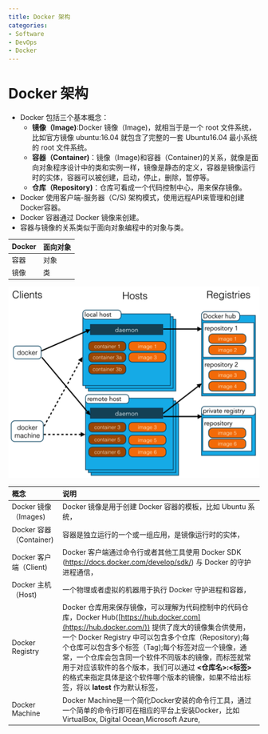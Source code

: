 ```yaml
---
title: Docker 架构
categories:
- Software
- DevOps
- Docker
---
```

# Docker 架构

- Docker 包括三个基本概念：
    - **镜像（Image)**:Docker 镜像（Image)，就相当于是一个 root 文件系统，比如官方镜像 ubuntu:16.04 就包含了完整的一套 Ubuntu16.04 最小系统的 root 文件系统。
    - **容器（Container)**：镜像（Image)和容器（Container)的关系，就像是面向对象程序设计中的类和实例一样，镜像是静态的定义，容器是镜像运行时的实体，容器可以被创建，启动，停止，删除，暂停等。
    - **仓库（Repository)**：仓库可看成一个代码控制中心，用来保存镜像。
- Docker 使用客户端-服务器（C/S) 架构模式，使用远程API来管理和创建Docker容器。
- Docker 容器通过 Docker 镜像来创建。
- 容器与镜像的关系类似于面向对象编程中的对象与类。

| Docker | 面向对象 |
| :----- | :------- |
| 容器   | 对象     |
| 镜像   | 类       |

![](https://raw.githubusercontent.com/LuShan123888/Files/main/Pictures/2020-12-10-2020-12-10-2020-12-10-576507-docker1.png)

| 概念                   | 说明                                                         |
| :--------------------- | :----------------------------------------------------------- |
| Docker 镜像（Images)    | Docker 镜像是用于创建 Docker 容器的模板，比如 Ubuntu 系统，  |
| Docker 容器（Container) | 容器是独立运行的一个或一组应用，是镜像运行时的实体，         |
| Docker 客户端（Client)  | Docker 客户端通过命令行或者其他工具使用 Docker SDK (https://docs.docker.com/develop/sdk/) 与 Docker 的守护进程通信， |
| Docker 主机（Host)      | 一个物理或者虚拟的机器用于执行 Docker 守护进程和容器，       |
| Docker Registry        | Docker 仓库用来保存镜像，可以理解为代码控制中的代码仓库，Docker Hub([https://hub.docker.com](https://hub.docker.com/)) 提供了庞大的镜像集合供使用，一个 Docker Registry 中可以包含多个仓库（Repository);每个仓库可以包含多个标签（Tag);每个标签对应一个镜像，通常，一个仓库会包含同一个软件不同版本的镜像，而标签就常用于对应该软件的各个版本，我们可以通过 **<仓库名>:<标签>** 的格式来指定具体是这个软件哪个版本的镜像，如果不给出标签，将以 **latest** 作为默认标签， |
| Docker Machine         | Docker Machine是一个简化Docker安装的命令行工具，通过一个简单的命令行即可在相应的平台上安装Docker，比如VirtualBox, Digital Ocean,Microsoft Azure, |